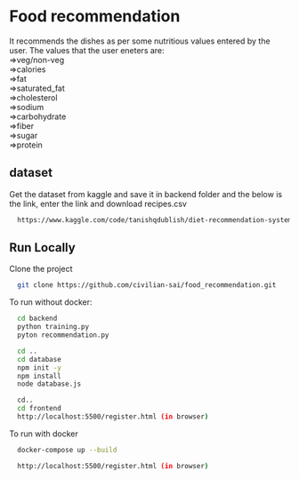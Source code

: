 
# Food recommendation

It recommends the dishes as per some nutritious values entered by the user. The values that the user eneters are:   
=>veg/non-veg   
=>calories   
=>fat   
=>saturated_fat   
=>cholesterol   
=>sodium   
=>carbohydrate    
=>fiber   
=>sugar   
=>protein




## dataset

Get the dataset from kaggle and save it in backend folder and the below is the link, enter the link and download recipes.csv

```bash
  https://www.kaggle.com/code/tanishqdublish/diet-recommendation-system-preprocessing/input
```
    
## Run Locally

Clone the project

```bash
  git clone https://github.com/civilian-sai/food_recommendation.git
```

To run without docker:

```bash
  cd backend
  python training.py
  pyton recommendation.py

  cd ..
  cd database
  npm init -y
  npm install
  node database.js

  cd..
  cd frontend
  http://localhost:5500/register.html (in browser)
```

To run with docker

```bash
  docker-compose up --build

  http://localhost:5500/register.html (in browser)
```

